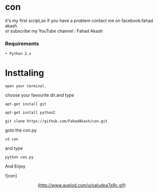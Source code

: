 # con

it's my first script,so if you have a problem contact me on facebook:fahad akash<br>
or subscribe my YouTube channel : Fahad Akash

### Requirements

``• Python 2.x ``

# Insttaling

``
open your terminal.
``

choose your favourite dir.and type

``
apt-get install git
``

``
apt-get install python2
``

``
git clone https://github.com/FahadAkash/con.git
``


goto the con.py

``
cd con
``

and type

``
python con.py
``

And Enjoy <br>




![con] <center>(http://www.auplod.com/u/oaludpa7a9c.gif) </center><br>
